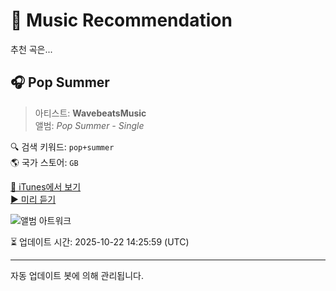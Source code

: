
# 🎵 Music Recommendation

추천 곡은...

## 🎧 Pop Summer  
> 아티스트: **WavebeatsMusic**  
> 앨범: _Pop Summer - Single_  

🔍 검색 키워드: `pop+summer`  
🌎 국가 스토어: `GB`

[🔗 iTunes에서 보기](https://music.apple.com/gb/album/pop-summer/1513948913?i=1513948914&uo=4)  
[▶️ 미리 듣기](https://audio-ssl.itunes.apple.com/itunes-assets/AudioPreview115/v4/2e/11/a7/2e11a7ab-a194-352e-7f02-0d872d887fa9/mzaf_10987953150889071306.plus.aac.p.m4a)

![앨범 아트워크](https://is1-ssl.mzstatic.com/image/thumb/Music113/v4/2f/18/d6/2f18d6a3-8553-90b3-b707-17eb21236d6d/artwork.jpg/100x100bb.jpg)

⏳ 업데이트 시간: 2025-10-22 14:25:59 (UTC)

---
자동 업데이트 봇에 의해 관리됩니다.
